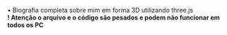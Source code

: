 • Biografia completa sobre mim em forma 3D utilizando three.js <br>
**! Atenção o arquivo e o código são pesados e podem não funcionar em todos os PC**
